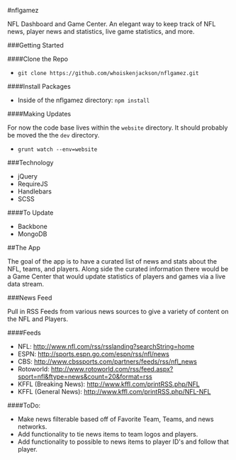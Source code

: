 #nflgamez

NFL Dashboard and Game Center. An elegant way to keep track of NFL news, player news and statistics, live game statistics, and more.

###Getting Started

####Clone the Repo

* `git clone https://github.com/whoiskenjackson/nflgamez.git`

####Install Packages

* Inside of the nflgamez directory: `npm install`

####Making Updates

For now the code base lives within the `website` directory. It should probably be moved the the `dev` directory.

* `grunt watch --env=website`

###Technology

* jQuery
* RequireJS
* Handlebars
* SCSS

####To Update

* Backbone
* MongoDB

##The App

The goal of the app is to have a curated list of news and stats about the NFL, teams, and players. Along side the curated information there would be a Game Center that would update statistics of players and games via a live data stream.

###News Feed

Pull in RSS Feeds from various news sources to give a variety of content on the NFL and Players.

####Feeds

* NFL: http://www.nfl.com/rss/rsslanding?searchString=home
* ESPN: http://sports.espn.go.com/espn/rss/nfl/news
* CBS: http://www.cbssports.com/partners/feeds/rss/nfl_news
* Rotoworld: http://www.rotoworld.com/rss/feed.aspx?sport=nfl&ftype=news&count=20&format=rss
* KFFL (Breaking News): http://www.kffl.com/printRSS.php/NFL
* KFFL (General News): http://www.kffl.com/printRSS.php/NFL-NFL

####ToDo:

* Make news filterable based off of Favorite Team, Teams, and news networks.
* Add functionality to tie news items to team logos and players.
* Add functionality to possible to news items to player ID's and follow that player.
